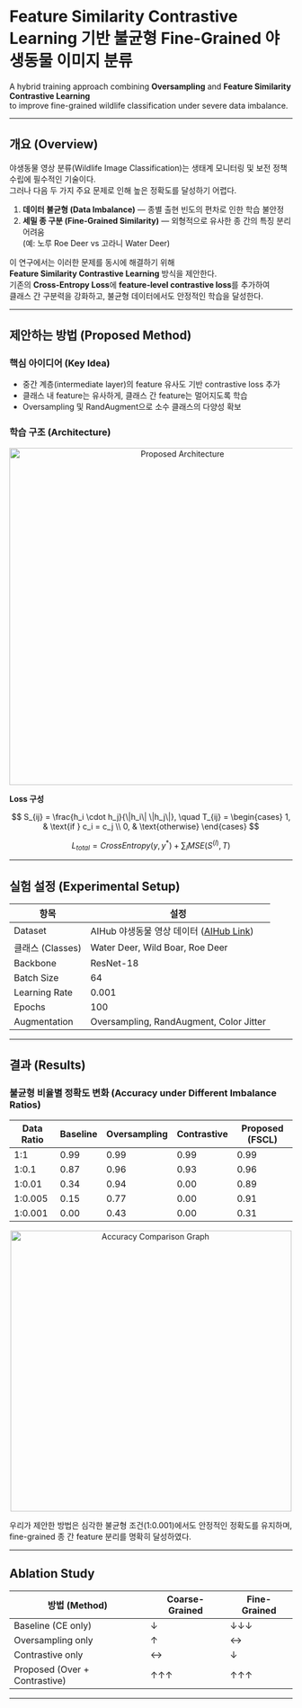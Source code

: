 # Feature Similarity Contrastive Learning 기반 불균형 Fine-Grained 야생동물 이미지 분류

A hybrid training approach combining **Oversampling** and **Feature Similarity Contrastive Learning**  
to improve fine-grained wildlife classification under severe data imbalance.

---

## 개요 (Overview)

야생동물 영상 분류(Wildlife Image Classification)는 생태계 모니터링 및 보전 정책 수립에 필수적인 기술이다.  
그러나 다음 두 가지 주요 문제로 인해 높은 정확도를 달성하기 어렵다.

1. **데이터 불균형 (Data Imbalance)** — 종별 출현 빈도의 편차로 인한 학습 불안정  
2. **세밀 종 구분 (Fine-Grained Similarity)** — 외형적으로 유사한 종 간의 특징 분리 어려움  
   (예: 노루 Roe Deer vs 고라니 Water Deer)

이 연구에서는 이러한 문제를 동시에 해결하기 위해  
**Feature Similarity Contrastive Learning** 방식을 제안한다.  
기존의 **Cross-Entropy Loss**에 **feature-level contrastive loss**를 추가하여  
클래스 간 구분력을 강화하고, 불균형 데이터에서도 안정적인 학습을 달성한다.

---

## 제안하는 방법 (Proposed Method)

### 핵심 아이디어 (Key Idea)

- 중간 계층(intermediate layer)의 feature 유사도 기반 contrastive loss 추가  
- 클래스 내 feature는 유사하게, 클래스 간 feature는 멀어지도록 학습  
- Oversampling 및 RandAugment으로 소수 클래스의 다양성 확보  

### 학습 구조 (Architecture)

<p align="center">
  <img src="docs/model_structure.png" width="600" alt="Proposed Architecture">
</p>

**Loss 구성**

$$
S_{ij} = \frac{h_i \cdot h_j}{\|h_i\| \|h_j\|}, \quad
T_{ij} = 
\begin{cases}
1, & \text{if } c_i = c_j \\
0, & \text{otherwise}
\end{cases}
$$

$$
L_{total} = CrossEntropy(y, y^*) + \sum_l MSE(S^{(l)}, T)
$$

---

## 실험 설정 (Experimental Setup)

| 항목 | 설정 |
|------|------|
| Dataset | AIHub 야생동물 영상 데이터 ([AIHub Link](https://www.aihub.or.kr)) |
| 클래스 (Classes) | Water Deer, Wild Boar, Roe Deer |
| Backbone | ResNet-18 |
| Batch Size | 64 |
| Learning Rate | 0.001 |
| Epochs | 100 |
| Augmentation | Oversampling, RandAugment, Color Jitter |

---

## 결과 (Results)

### 불균형 비율별 정확도 변화 (Accuracy under Different Imbalance Ratios)

| Data Ratio | Baseline | Oversampling | Contrastive | Proposed (FSCL) |
|-------------|-----------|---------------|--------------|----------------|
| 1:1 | 0.99 | 0.99 | 0.99 | 0.99 |
| 1:0.1 | 0.87 | 0.96 | 0.93 | 0.96 |
| 1:0.01 | 0.34 | 0.94 | 0.00 | 0.89 |
| 1:0.005 | 0.15 | 0.77 | 0.00 | 0.91 |
| 1:0.001 | 0.00 | 0.43 | 0.00 | 0.31 |

<p align="center">
  <img src="docs/result_graph.png" width="500" alt="Accuracy Comparison Graph">
</p>

우리가 제안한 방법은 심각한 불균형 조건(1:0.001)에서도 안정적인 정확도를 유지하며,  
fine-grained 종 간 feature 분리를 명확히 달성하였다.

---

## Ablation Study

| 방법 (Method) | Coarse-Grained | Fine-Grained |
|---------------|----------------|--------------|
| Baseline (CE only) | ↓ | ↓↓↓ |
| Oversampling only | ↑ | ↔ |
| Contrastive only | ↔ | ↓ |
| Proposed (Over + Contrastive) | ↑↑↑ | ↑↑↑ |

---
